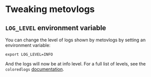 # Tweaking metovlogs
## `LOG_LEVEL` environment variable
You can change the level of logs shown by metovlogs by setting an environment variable:
```
export LOG_LEVEL=INFO
```

And the logs will now be at info level. For a full list of levels, see the `coloredlogs` [documentation](https://coloredlogs.readthedocs.io/en/latest/api.html#coloredlogs.find_defined_levels).
